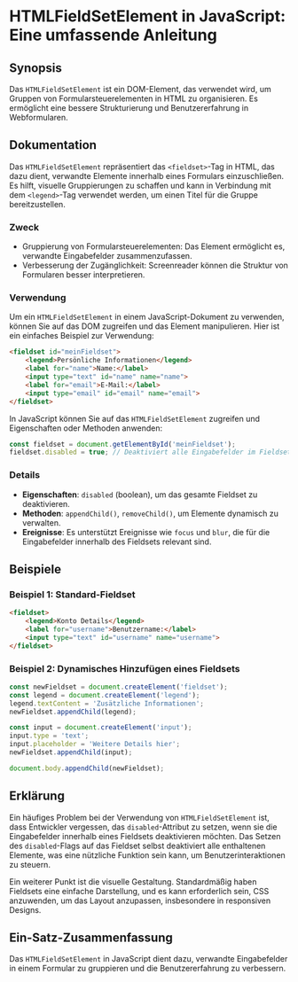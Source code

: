 <!--
Meta Description: # HTMLFieldSetElement in JavaScript: Eine umfassende Anleitung ## Synopsis Das `HTMLFieldSetElement` ist ein DOM-Element, das verwendet wird, um Grupp...
Meta Keywords: das, fieldset, legend, input, htmlfieldsetelement
-->

# HTMLFieldSetElement in JavaScript: Eine umfassende Anleitung

## Synopsis
Das `HTMLFieldSetElement` ist ein DOM-Element, das verwendet wird, um Gruppen von Formularsteuerelementen in HTML zu organisieren. Es ermöglicht eine bessere Strukturierung und Benutzererfahrung in Webformularen.

## Dokumentation
Das `HTMLFieldSetElement` repräsentiert das `<fieldset>`-Tag in HTML, das dazu dient, verwandte Elemente innerhalb eines Formulars einzuschließen. Es hilft, visuelle Gruppierungen zu schaffen und kann in Verbindung mit dem `<legend>`-Tag verwendet werden, um einen Titel für die Gruppe bereitzustellen.

### Zweck
- Gruppierung von Formularsteuerelementen: Das Element ermöglicht es, verwandte Eingabefelder zusammenzufassen.
- Verbesserung der Zugänglichkeit: Screenreader können die Struktur von Formularen besser interpretieren.

### Verwendung
Um ein `HTMLFieldSetElement` in einem JavaScript-Dokument zu verwenden, können Sie auf das DOM zugreifen und das Element manipulieren. Hier ist ein einfaches Beispiel zur Verwendung:

```html
<fieldset id="meinFieldset">
    <legend>Persönliche Informationen</legend>
    <label for="name">Name:</label>
    <input type="text" id="name" name="name">
    <label for="email">E-Mail:</label>
    <input type="email" id="email" name="email">
</fieldset>
```

In JavaScript können Sie auf das `HTMLFieldSetElement` zugreifen und Eigenschaften oder Methoden anwenden:

```javascript
const fieldset = document.getElementById('meinFieldset');
fieldset.disabled = true; // Deaktiviert alle Eingabefelder im Fieldset
```

### Details
- **Eigenschaften**: `disabled` (boolean), um das gesamte Fieldset zu deaktivieren.
- **Methoden**: `appendChild()`, `removeChild()`, um Elemente dynamisch zu verwalten.
- **Ereignisse**: Es unterstützt Ereignisse wie `focus` und `blur`, die für die Eingabefelder innerhalb des Fieldsets relevant sind.

## Beispiele
### Beispiel 1: Standard-Fieldset
```html
<fieldset>
    <legend>Konto Details</legend>
    <label for="username">Benutzername:</label>
    <input type="text" id="username" name="username">
</fieldset>
```

### Beispiel 2: Dynamisches Hinzufügen eines Fieldsets
```javascript
const newFieldset = document.createElement('fieldset');
const legend = document.createElement('legend');
legend.textContent = 'Zusätzliche Informationen';
newFieldset.appendChild(legend);

const input = document.createElement('input');
input.type = 'text';
input.placeholder = 'Weitere Details hier';
newFieldset.appendChild(input);

document.body.appendChild(newFieldset);
```

## Erklärung
Ein häufiges Problem bei der Verwendung von `HTMLFieldSetElement` ist, dass Entwickler vergessen, das `disabled`-Attribut zu setzen, wenn sie die Eingabefelder innerhalb eines Fieldsets deaktivieren möchten. Das Setzen des `disabled`-Flags auf das Fieldset selbst deaktiviert alle enthaltenen Elemente, was eine nützliche Funktion sein kann, um Benutzerinteraktionen zu steuern.

Ein weiterer Punkt ist die visuelle Gestaltung. Standardmäßig haben Fieldsets eine einfache Darstellung, und es kann erforderlich sein, CSS anzuwenden, um das Layout anzupassen, insbesondere in responsiven Designs.

## Ein-Satz-Zusammenfassung
Das `HTMLFieldSetElement` in JavaScript dient dazu, verwandte Eingabefelder in einem Formular zu gruppieren und die Benutzererfahrung zu verbessern.